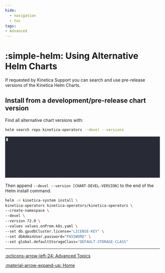 ```yaml
---
hide:
  - navigation
  - toc
tags:
- Advanced
---
```

# :simple-helm: Using Alternative Helm Charts

If requested by Kinetica Support you can search and use pre-release versions of the Kinetica Helm Charts.

## Install from a development/pre-release chart version

Find all alternative chart versions with:

``` sh title="Find alternative chart versions"
helm search repo kinetica-operators --devel --versions
```

![helm_alternative_versions](../images/helm_alternative_versions.gif)

Then append `--devel --version [CHART-DEVEL-VERSION]` to the end of the Helm install command.

``` sh title="Helm install kinetica-operators"
helm -n kinetica-system install \
kinetica-operators kinetica-operators/kinetica-operators \
--create-namespace \
--devel \
--version 72.0 \
--values values.onPrem.k8s.yaml \
--set db.gpudbCluster.license="LICENSE-KEY" \
--set dbAdminUser.password="PASSWORD" \
--set global.defaultStorageClass="DEFAULT-STORAGE-CLASS"
```

---

[:octicons-arrow-left-24: Advanced Topics](index.md "Advanced Topic Page")

[:material-arrow-expand-up: Home](../index.md "Home Page")